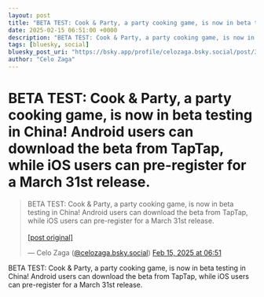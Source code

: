 ```yaml
---
layout: post
title: "BETA TEST: Cook & Party, a party cooking game, is now in beta testing in China! Android users can download the beta from TapTap, while iOS users can pre-register for a March 31st release."
date: 2025-02-15 06:51:00 +0000
description: "BETA TEST: Cook & Party, a party cooking game, is now in beta testing in China! Android users can download the beta from TapTap, while iOS users can pre..."
tags: [bluesky, social]
bluesky_post_uri: "https://bsky.app/profile/celozaga.bsky.social/post/3li74vfaovo2q"
author: "Celo Zaga"
---
```


<h1 class="bluesky-post-title">BETA TEST: Cook & Party, a party cooking game, is now in beta testing in China! Android users can download the beta from TapTap, while iOS users can pre-register for a March 31st release.</h1>


<blockquote class="bluesky-embed" data-bluesky-uri="at://did:plc:lmh6rennptq77inaztnovw4b/app.bsky.feed.post/3li74vfaovo2q" data-bluesky-embed-color-mode="system">
<p lang="">BETA TEST: Cook & Party, a party cooking game, is now in beta testing in China! Android users can download the beta from TapTap, while iOS users can pre-register for a March 31st release.<br><br><a href="https://bsky.app/profile/celozaga.bsky.social/post/3li74vfaovo2q">[post original]</a></p>
&mdash; Celo Zaga (<a href="https://bsky.app/profile/did:plc:lmh6rennptq77inaztnovw4b">@celozaga.bsky.social</a>) <a href="https://bsky.app/profile/celozaga.bsky.social/post/3li74vfaovo2q">Feb 15, 2025 at 06:51</a>
</blockquote>
<script async src="https://embed.bsky.app/static/embed.js" charset="utf-8"></script>


<p class="bluesky-post-description">BETA TEST: Cook & Party, a party cooking game, is now in beta testing in China! Android users can download the beta from TapTap, while iOS users can pre-register for a March 31st release.</p>

